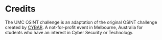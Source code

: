 # Credits

The UMC OSINT challenge is an adaptation of the original OSINT challenge created by [CYBAR](https://github.com/cybar-party/cybar-osint-ctf-2020/tree/master). A not-for-profit event in Melbourne, Australia for students who have an interest in Cyber Security or Technology.

